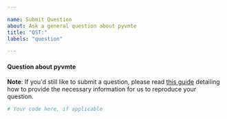 ```yaml
---

name: Submit Question
about: Ask a general question about pyvmte
title: "QST:"
labels: "question"

---
```


#### Question about pyvmte

**Note**: If you'd still like to submit a question, please read [this guide](
https://matthewrocklin.com/blog/work/2018/02/28/minimal-bug-reports) detailing how to
provide the necessary information for us to reproduce your question.

```python
# Your code here, if applicable
```
